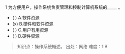 1
为方便用户，操作系统负责管理和控制计算机系统的_____ 。
- ( ) A.软件资源 
- (x) B.硬件和软件资源 
- ( ) C.用户有用资源 
- ( ) D.硬件资源

> 知识点：操作系统概述。
> 出处：网络
> 难度：1
> B
